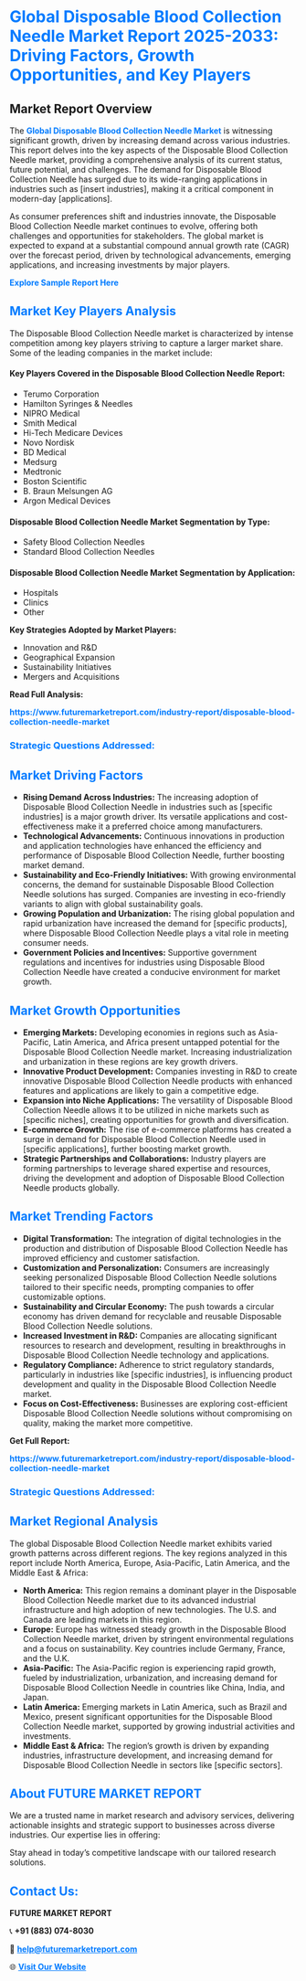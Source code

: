 <h1 style="color: #007BFF;">Global Disposable Blood Collection Needle Market Report 2025-2033: Driving Factors, Growth Opportunities, and Key Players</h1>

<section id="overview">
<h2>Market Report Overview</h2>
<p>The <a href="https://www.futuremarketreport.com/industry-report/disposable-blood-collection-needle-market" style="color: #007BFF; text-decoration: none;"><strong>Global Disposable Blood Collection Needle Market</strong></a> is witnessing significant growth, driven by increasing demand across various industries. This report delves into the key aspects of the Disposable Blood Collection Needle market, providing a comprehensive analysis of its current status, future potential, and challenges. The demand for Disposable Blood Collection Needle has surged due to its wide-ranging applications in industries such as [insert industries], making it a critical component in modern-day [applications].</p>
<p>As consumer preferences shift and industries innovate, the Disposable Blood Collection Needle market continues to evolve, offering both challenges and opportunities for stakeholders. The global market is expected to expand at a substantial compound annual growth rate (CAGR) over the forecast period, driven by technological advancements, emerging applications, and increasing investments by major players.</p>
</section>

<section id="overview">
<p><a href="https://www.futuremarketreport.com/request-sample/reportId=78100" style="color: #007BFF; text-decoration: none;"><strong>Explore Sample Report Here</strong></a></p>
</section>

<section id="key-players">
<h2 style="color: #007BFF;">Market Key Players Analysis</h2>
<p>The Disposable Blood Collection Needle market is characterized by intense competition among key players striving to capture a larger market share. Some of the leading companies in the market include:</p>
<h4>Key Players Covered in the Disposable Blood Collection Needle Report:</h4>
<ul><li>Terumo Corporation</li><li>Hamilton Syringes &amp; Needles</li><li>NIPRO Medical</li><li>Smith Medical</li><li>Hi-Tech Medicare Devices</li><li>Novo Nordisk</li><li>BD Medical</li><li>Medsurg</li><li>Medtronic</li><li>Boston Scientific</li><li>B. Braun Melsungen AG</li><li>Argon Medical Devices</li></ul>
<h4>Disposable Blood Collection Needle Market Segmentation by Type:</h4>
<ul><li>Safety Blood Collection Needles</li><li>Standard Blood Collection Needles</li></ul>

<h4>Disposable Blood Collection Needle Market Segmentation by Application:</h4>
<ul><li>Hospitals</li><li>Clinics</li><li>Other</li></ul>
<p><strong>Key Strategies Adopted by Market Players:</strong></p>
<ul>
<li>Innovation and R&D</li>
<li>Geographical Expansion</li>
<li>Sustainability Initiatives</li>
<li>Mergers and Acquisitions</li>
</ul>
</section>

<section>
<p><strong>Read Full Analysis: </strong></p><a href="https://www.futuremarketreport.com/industry-report/disposable-blood-collection-needle-market" style="color: #007BFF; text-decoration: none;"><strong>https://www.futuremarketreport.com/industry-report/disposable-blood-collection-needle-market</strong></a>
<h3 style="color: #007BFF;">Strategic Questions Addressed:</h3>
</section>

<section id="driving-factors">
<h2 style="color: #007BFF;">Market Driving Factors</h2>
<ul>
<li><strong>Rising Demand Across Industries:</strong> The increasing adoption of Disposable Blood Collection Needle in industries such as [specific industries] is a major growth driver. Its versatile applications and cost-effectiveness make it a preferred choice among manufacturers.</li>
<li><strong>Technological Advancements:</strong> Continuous innovations in production and application technologies have enhanced the efficiency and performance of Disposable Blood Collection Needle, further boosting market demand.</li>
<li><strong>Sustainability and Eco-Friendly Initiatives:</strong> With growing environmental concerns, the demand for sustainable Disposable Blood Collection Needle solutions has surged. Companies are investing in eco-friendly variants to align with global sustainability goals.</li>
<li><strong>Growing Population and Urbanization:</strong> The rising global population and rapid urbanization have increased the demand for [specific products], where Disposable Blood Collection Needle plays a vital role in meeting consumer needs.</li>
<li><strong>Government Policies and Incentives:</strong> Supportive government regulations and incentives for industries using Disposable Blood Collection Needle have created a conducive environment for market growth.</li>
</ul>
</section>

<section id="growth-opportunities">
<h2 style="color: #007BFF;">Market Growth Opportunities</h2>
<ul>
<li><strong>Emerging Markets:</strong> Developing economies in regions such as Asia-Pacific, Latin America, and Africa present untapped potential for the Disposable Blood Collection Needle market. Increasing industrialization and urbanization in these regions are key growth drivers.</li>
<li><strong>Innovative Product Development:</strong> Companies investing in R&D to create innovative Disposable Blood Collection Needle products with enhanced features and applications are likely to gain a competitive edge.</li>
<li><strong>Expansion into Niche Applications:</strong> The versatility of Disposable Blood Collection Needle allows it to be utilized in niche markets such as [specific niches], creating opportunities for growth and diversification.</li>
<li><strong>E-commerce Growth:</strong> The rise of e-commerce platforms has created a surge in demand for Disposable Blood Collection Needle used in [specific applications], further boosting market growth.</li>
<li><strong>Strategic Partnerships and Collaborations:</strong> Industry players are forming partnerships to leverage shared expertise and resources, driving the development and adoption of Disposable Blood Collection Needle products globally.</li>
</ul>
</section>

<section id="trending-factors">
<h2 style="color: #007BFF;">Market Trending Factors</h2>
<ul>
<li><strong>Digital Transformation:</strong> The integration of digital technologies in the production and distribution of Disposable Blood Collection Needle has improved efficiency and customer satisfaction.</li>
<li><strong>Customization and Personalization:</strong> Consumers are increasingly seeking personalized Disposable Blood Collection Needle solutions tailored to their specific needs, prompting companies to offer customizable options.</li>
<li><strong>Sustainability and Circular Economy:</strong> The push towards a circular economy has driven demand for recyclable and reusable Disposable Blood Collection Needle solutions.</li>
<li><strong>Increased Investment in R&D:</strong> Companies are allocating significant resources to research and development, resulting in breakthroughs in Disposable Blood Collection Needle technology and applications.</li>
<li><strong>Regulatory Compliance:</strong> Adherence to strict regulatory standards, particularly in industries like [specific industries], is influencing product development and quality in the Disposable Blood Collection Needle market.</li>
<li><strong>Focus on Cost-Effectiveness:</strong> Businesses are exploring cost-efficient Disposable Blood Collection Needle solutions without compromising on quality, making the market more competitive.</li>
</ul>
</section>

<section>
<p><strong>Get Full Report: </strong></p><a href="https://www.futuremarketreport.com/industry-report/disposable-blood-collection-needle-market" style="color: #007BFF; text-decoration: none;"><strong>https://www.futuremarketreport.com/industry-report/disposable-blood-collection-needle-market</strong></a>
<h3 style="color: #007BFF;">Strategic Questions Addressed:</h3>
</section>


<section id="regional-analysis">
<h2 style="color: #007BFF;">Market Regional Analysis</h2>
<p>The global Disposable Blood Collection Needle market exhibits varied growth patterns across different regions. The key regions analyzed in this report include North America, Europe, Asia-Pacific, Latin America, and the Middle East & Africa:</p>
<ul>
<li><strong>North America:</strong> This region remains a dominant player in the Disposable Blood Collection Needle market due to its advanced industrial infrastructure and high adoption of new technologies. The U.S. and Canada are leading markets in this region.</li>
<li><strong>Europe:</strong> Europe has witnessed steady growth in the Disposable Blood Collection Needle market, driven by stringent environmental regulations and a focus on sustainability. Key countries include Germany, France, and the U.K.</li>
<li><strong>Asia-Pacific:</strong> The Asia-Pacific region is experiencing rapid growth, fueled by industrialization, urbanization, and increasing demand for Disposable Blood Collection Needle in countries like China, India, and Japan.</li>
<li><strong>Latin America:</strong> Emerging markets in Latin America, such as Brazil and Mexico, present significant opportunities for the Disposable Blood Collection Needle market, supported by growing industrial activities and investments.</li>
<li><strong>Middle East & Africa:</strong> The region’s growth is driven by expanding industries, infrastructure development, and increasing demand for Disposable Blood Collection Needle in sectors like [specific sectors].</li>
</ul>
</section>

<footer>
<h2 style="color: #007BFF;">About FUTURE MARKET REPORT</h2>
<p>We are a trusted name in market research and advisory services, delivering actionable insights and strategic support to businesses across diverse industries. Our expertise lies in offering:</p>

<p>Stay ahead in today’s competitive landscape with our tailored research solutions.</p>

<h2 style="color: #007BFF;">Contact Us:</h2>
<p><strong>FUTURE MARKET REPORT</strong></p>
<p>📞 <strong>+91 (883) 074-8030</strong></p>
<p>📧 <strong><a href="mailto:help@futuremarketreport.com" style="color: #007BFF;">help@futuremarketreport.com</a></strong></p>
<p>🌐 <strong><a href="https://www.futuremarketreport.com/" style="color: #007BFF;">Visit Our Website</a></strong></p>
</footer>